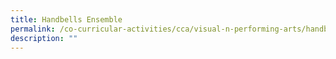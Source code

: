 ```yaml
---
title: Handbells Ensemble
permalink: /co-curricular-activities/cca/visual-n-performing-arts/handbells-ensemble/
description: ""
---
```

